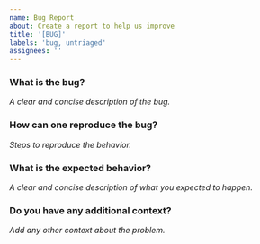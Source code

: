 ```yaml
---
name: Bug Report
about: Create a report to help us improve
title: '[BUG]'
labels: 'bug, untriaged'
assignees: ''
---
```


### What is the bug?
_A clear and concise description of the bug._

### How can one reproduce the bug?
_Steps to reproduce the behavior._

### What is the expected behavior?
_A clear and concise description of what you expected to happen._

### Do you have any additional context?
_Add any other context about the problem._